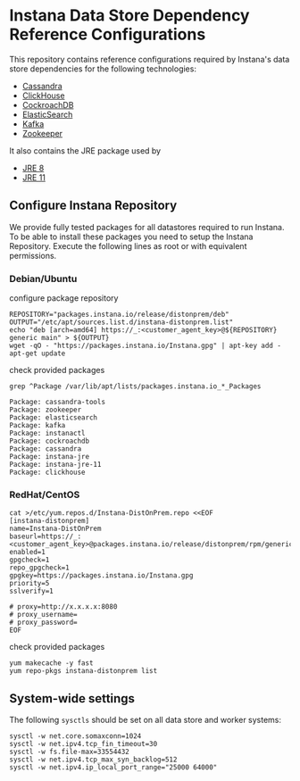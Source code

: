 # Instana Data Store Dependency Reference Configurations

This repository contains reference configurations required by Instana's data store dependencies for the following technologies:

- [Cassandra](cassandra)
- [ClickHouse](clickhouse)
- [CockroachDB](cockroachdb)
- [ElasticSearch](elasticsearch)
- [Kafka](kafka)
- [Zookeeper](zookeeper)

It also contains the JRE package used by

- [JRE 8](instana-jre-8)
- [JRE 11](instana-jre-11)

## Configure Instana Repository

We provide fully tested packages for all datastores required to run Instana. To be able to install these packages you need to setup the Instana Repository. Execute the following lines as root or with equivalent permissions. 

### Debian/Ubuntu

configure package repository

```
REPOSITORY="packages.instana.io/release/distonprem/deb"
OUTPUT="/etc/apt/sources.list.d/instana-distonprem.list"
echo "deb [arch=amd64] https://_:<customer_agent_key>@${REPOSITORY} generic main" > ${OUTPUT}
wget -qO - "https://packages.instana.io/Instana.gpg" | apt-key add -
apt-get update
```

check provided packages

```
grep ^Package /var/lib/apt/lists/packages.instana.io_*_Packages

Package: cassandra-tools
Package: zookeeper
Package: elasticsearch
Package: kafka
Package: instanactl
Package: cockroachdb
Package: cassandra
Package: instana-jre
Package: instana-jre-11
Package: clickhouse
```

### RedHat/CentOS

```
cat >/etc/yum.repos.d/Instana-DistOnPrem.repo <<EOF
[instana-distonprem]
name=Instana-DistOnPrem
baseurl=https://_:<customer_agent_key>@packages.instana.io/release/distonprem/rpm/generic/x86_64
enabled=1
gpgcheck=1
repo_gpgcheck=1
gpgkey=https://packages.instana.io/Instana.gpg
priority=5
sslverify=1

# proxy=http://x.x.x.x:8080
# proxy_username=
# proxy_password=
EOF
```

check provided packages

```
yum makecache -y fast
yum repo-pkgs instana-distonprem list
```

## System-wide settings

The following `sysctls` should be set on all data store and worker systems:

```
sysctl -w net.core.somaxconn=1024
sysctl -w net.ipv4.tcp_fin_timeout=30
sysctl -w fs.file-max=33554432
sysctl -w net.ipv4.tcp_max_syn_backlog=512
sysctl -w net.ipv4.ip_local_port_range="25000 64000"
```
